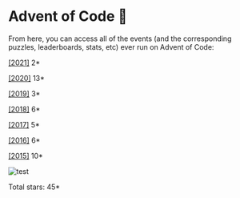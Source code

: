 # Advent of Code :christmas_tree:

From here, you can access all of the events (and the corresponding puzzles, leaderboards, stats, etc) ever run on Advent of Code:

[[2021]](https://adventofcode.com/2021) 2*

[[2020]](https://adventofcode.com/2020) 13*

[[2019]](https://adventofcode.com/2019) 3*

[[2018]](https://adventofcode.com/2018) 6*

[[2017]](https://adventofcode.com/2017) 5*

[[2016]](https://adventofcode.com/2016) 6*

[[2015]](https://adventofcode.com/2015) 10*

![test](https://img.shields.io/badge/stars%20⭐-12-yellow)

Total stars: 45*